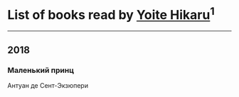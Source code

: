 # List of books read by [Yoite Hikaru](http://vk.com/id237559775)<sup>1</sup>
---

## 2018

### Маленький принц
Антуан де Сент-Экзюпери



